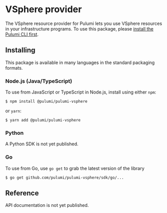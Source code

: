 # VSphere provider

The VSphere resource provider for Pulumi lets you use VSphere resources in your infrastructure 
programs. To use this package, please [install the Pulumi CLI first](https://pulumi.io/).

## Installing

This package is available in many languages in the standard packaging formats.

### Node.js (Java/TypeScript)

To use from JavaScript or TypeScript in Node.js, install using either `npm`:

    $ npm install @pulumi/pulumi-vsphere

or `yarn`:

    $ yarn add @pulumi/pulumi-vsphere

### Python

A Python SDK is not yet published.

### Go

To use from Go, use `go get` to grab the latest version of the library

    $ go get github.com/pulumi/pulumi-vsphere/sdk/go/...

## Reference

API documentation is not yet published.
